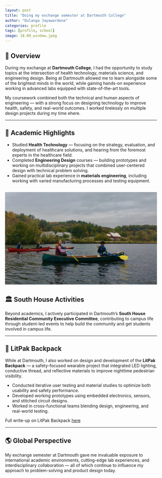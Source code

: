 ```yaml
---
layout: post
title: "Doing my exchange semester at Dartmouth College"
author: "Dulanga Jayawardena"
categories: profile
tags: [profile, school]
image: 18.09_window.jpeg
---
```


## 📝 Overview

During my exchange at **Dartmouth College**, I had the opportunity to study topics at the intersection of health technology, materials science, and engineering design. Being at Dartmouth allowed me to learn alongside some of the brightest minds in the world, while gaining hands-on experience working in advanced labs equipped with state-of-the-art tools.

My coursework combined both the technical and human aspects of engineering — with a strong focus on designing technology to improve health, safety, and real-world outcomes. I worked tirelessly on multiple design projects during my time ehere.

---

## 🔬 Academic Highlights

- Studied **Health Technology** — focusing on the strategy, evaluation, and deployment of healthcare solutions, and hearing from the foremost experts in the healthcare field.
- Completed **Engineering Design** courses — building prototypes and working on multidisciplinary projects that combined user-centered design with technical problem solving.
- Gained practical lab experience in **materials engineering**, including working with varied manufacturing processes and testing equipment.

![Canoeing along the Connecticut](/assets/img/18.10_canoe.jpeg)
---

## 🏛️ South House Activities

Beyond academics, I actively participated in Dartmouth’s **South House Residential Community Executive Committee**, contributing to campus life through student-led events to help build the community and get students involved in campus life.

---

## 🎒 LitPak Backpack

While at Dartmouth, I also worked on design and development of the **LitPak Backpack** — a safety-focused wearable project that integrated LED lighting, conductive thread, and reflective materials to improve nighttime pedestrian visibility. 

- Conducted iterative user testing and material studies to optimize both usability and safety performance.
- Developed working prototypes using embedded electronics, sensors, and stitched circuit designs.
- Worked in cross-functional teams blending design, engineering, and real-world testing.

Full write-up on LitPak Backpack [here](/wearable-safety-backpack/)

---

## 🌎 Global Perspective

My exchange semester at Dartmouth gave me invaluable exposure to international academic environments, cutting-edge lab experiences, and interdisciplinary collaboration — all of which continue to influence my approach to problem-solving and product design today.